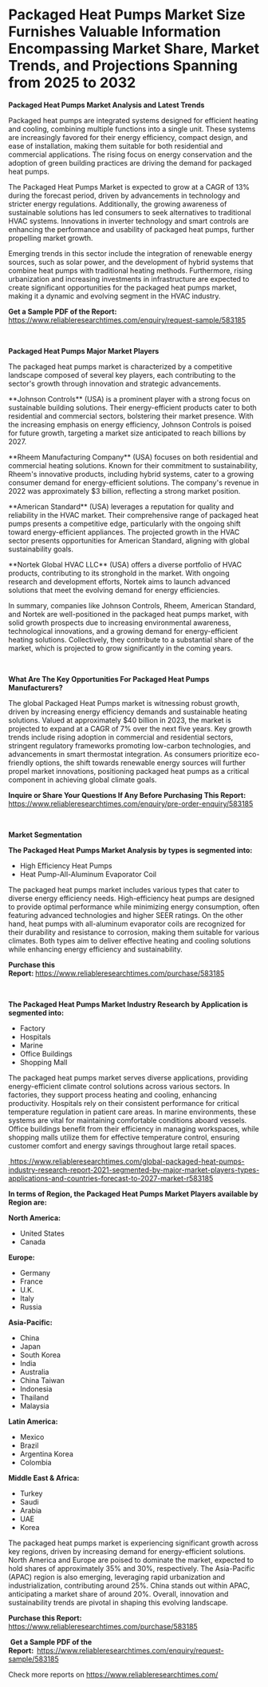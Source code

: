 <p><h1>Packaged Heat Pumps Market Size Furnishes Valuable Information Encompassing Market Share, Market Trends, and Projections Spanning from 2025 to 2032</h1></p><p><strong>Packaged Heat Pumps Market Analysis and Latest Trends</strong></p>
<p><p>Packaged heat pumps are integrated systems designed for efficient heating and cooling, combining multiple functions into a single unit. These systems are increasingly favored for their energy efficiency, compact design, and ease of installation, making them suitable for both residential and commercial applications. The rising focus on energy conservation and the adoption of green building practices are driving the demand for packaged heat pumps.</p><p>The Packaged Heat Pumps Market is expected to grow at a CAGR of 13% during the forecast period, driven by advancements in technology and stricter energy regulations. Additionally, the growing awareness of sustainable solutions has led consumers to seek alternatives to traditional HVAC systems. Innovations in inverter technology and smart controls are enhancing the performance and usability of packaged heat pumps, further propelling market growth.</p><p>Emerging trends in this sector include the integration of renewable energy sources, such as solar power, and the development of hybrid systems that combine heat pumps with traditional heating methods. Furthermore, rising urbanization and increasing investments in infrastructure are expected to create significant opportunities for the packaged heat pumps market, making it a dynamic and evolving segment in the HVAC industry.</p></p>
<p><strong>Get a Sample PDF of the Report:&nbsp;</strong> <a href="https://www.reliableresearchtimes.com/enquiry/request-sample/583185?utm_campaign=3551&utm_medium=2&utm_source=Github&utm_content=ia&utm_term=23032025&utm_id=packaged-heat-pumps">https://www.reliableresearchtimes.com/enquiry/request-sample/583185</a></p>
<p>&nbsp;</p>
<p><strong>Packaged Heat Pumps Major Market Players</strong></p>
<p><p>The packaged heat pumps market is characterized by a competitive landscape composed of several key players, each contributing to the sector's growth through innovation and strategic advancements.</p><p>**Johnson Controls** (USA) is a prominent player with a strong focus on sustainable building solutions. Their energy-efficient products cater to both residential and commercial sectors, bolstering their market presence. With the increasing emphasis on energy efficiency, Johnson Controls is poised for future growth, targeting a market size anticipated to reach billions by 2027.</p><p>**Rheem Manufacturing Company** (USA) focuses on both residential and commercial heating solutions. Known for their commitment to sustainability, Rheem's innovative products, including hybrid systems, cater to a growing consumer demand for energy-efficient solutions. The company's revenue in 2022 was approximately $3 billion, reflecting a strong market position.</p><p>**American Standard** (USA) leverages a reputation for quality and reliability in the HVAC market. Their comprehensive range of packaged heat pumps presents a competitive edge, particularly with the ongoing shift toward energy-efficient appliances. The projected growth in the HVAC sector presents opportunities for American Standard, aligning with global sustainability goals. </p><p>**Nortek Global HVAC LLC** (USA) offers a diverse portfolio of HVAC products, contributing to its stronghold in the market. With ongoing research and development efforts, Nortek aims to launch advanced solutions that meet the evolving demand for energy efficiencies.</p><p>In summary, companies like Johnson Controls, Rheem, American Standard, and Nortek are well-positioned in the packaged heat pumps market, with solid growth prospects due to increasing environmental awareness, technological innovations, and a growing demand for energy-efficient heating solutions. Collectively, they contribute to a substantial share of the market, which is projected to grow significantly in the coming years.</p></p>
<p>&nbsp;</p>
<p><strong>What Are The Key Opportunities For Packaged Heat Pumps Manufacturers?</strong></p>
<p><p>The global Packaged Heat Pumps market is witnessing robust growth, driven by increasing energy efficiency demands and sustainable heating solutions. Valued at approximately $40 billion in 2023, the market is projected to expand at a CAGR of 7% over the next five years. Key growth trends include rising adoption in commercial and residential sectors, stringent regulatory frameworks promoting low-carbon technologies, and advancements in smart thermostat integration. As consumers prioritize eco-friendly options, the shift towards renewable energy sources will further propel market innovations, positioning packaged heat pumps as a critical component in achieving global climate goals.</p></p>
<p><strong>Inquire or Share Your Questions If Any Before Purchasing This Report:</strong> <a href="https://www.reliableresearchtimes.com/enquiry/pre-order-enquiry/583185?utm_campaign=3551&utm_medium=2&utm_source=Github&utm_content=ia&utm_term=23032025&utm_id=packaged-heat-pumps">https://www.reliableresearchtimes.com/enquiry/pre-order-enquiry/583185</a></p>
<p>&nbsp;</p>
<p><strong>Market Segmentation</strong></p>
<p><strong>The Packaged Heat Pumps Market Analysis by types is segmented into:</strong></p>
<p><ul><li>High Efficiency Heat Pumps</li><li>Heat Pump-All-Aluminum Evaporator Coil</li></ul></p>
<p><p>The packaged heat pumps market includes various types that cater to diverse energy efficiency needs. High-efficiency heat pumps are designed to provide optimal performance while minimizing energy consumption, often featuring advanced technologies and higher SEER ratings. On the other hand, heat pumps with all-aluminum evaporator coils are recognized for their durability and resistance to corrosion, making them suitable for various climates. Both types aim to deliver effective heating and cooling solutions while enhancing energy efficiency and sustainability.</p></p>
<p><strong>Purchase this Report:&nbsp;</strong><a href="https://www.reliableresearchtimes.com/purchase/583185?utm_campaign=3551&utm_medium=2&utm_source=Github&utm_content=ia&utm_term=23032025&utm_id=packaged-heat-pumps">https://www.reliableresearchtimes.com/purchase/583185</a></p>
<p>&nbsp;</p>
<p><strong>The Packaged Heat Pumps Market Industry Research by Application is segmented into:</strong></p>
<p><ul><li>Factory</li><li>Hospitals</li><li>Marine</li><li>Office Buildings</li><li>Shopping Mall</li></ul></p>
<p><p>The packaged heat pumps market serves diverse applications, providing energy-efficient climate control solutions across various sectors. In factories, they support process heating and cooling, enhancing productivity. Hospitals rely on their consistent performance for critical temperature regulation in patient care areas. In marine environments, these systems are vital for maintaining comfortable conditions aboard vessels. Office buildings benefit from their efficiency in managing workspaces, while shopping malls utilize them for effective temperature control, ensuring customer comfort and energy savings throughout large retail spaces.</p></p>
<p><a href="https://www.reliableresearchtimes.com/global-packaged-heat-pumps-industry-research-report-2021-segmented-by-major-market-players-types-applications-and-countries-forecast-to-2027-market-r583185?utm_campaign=3551&utm_medium=2&utm_source=Github&utm_content=ia&utm_term=23032025&utm_id=packaged-heat-pumps">&nbsp;https://www.reliableresearchtimes.com/global-packaged-heat-pumps-industry-research-report-2021-segmented-by-major-market-players-types-applications-and-countries-forecast-to-2027-market-r583185</a></p>
<p><strong>In terms of Region, the Packaged Heat Pumps Market Players available by Region are:</strong></p>
<p>
    <p> <strong> North America: </strong>
        <ul>
            <li>United States</li>
            <li>Canada</li>
        </ul>
        </p> 
    <p> <strong> Europe: </strong>
        <ul>
            <li>Germany</li>
            <li>France</li>
            <li>U.K.</li>
            <li>Italy</li>
            <li>Russia</li>
        </ul>
        </p> 
    <p> <strong> Asia-Pacific: </strong>
        <ul>
            <li>China</li>
            <li>Japan</li>
            <li>South Korea</li>
            <li>India</li>
            <li>Australia</li>
            <li>China Taiwan</li>
            <li>Indonesia</li>
            <li>Thailand</li>
            <li>Malaysia</li>
        </ul>
        </p> 
    <p> <strong> Latin America: </strong>
        <ul>
            <li>Mexico</li>
            <li>Brazil</li>
            <li>Argentina Korea</li>
            <li>Colombia</li>
        </ul>
        </p> 
    <p> <strong> Middle East & Africa: </strong>
        <ul>
            <li>Turkey</li>
            <li>Saudi</li>
            <li>Arabia</li>
            <li>UAE</li>
            <li>Korea</li>
        </ul>
    </p>
    </p>
<p><p>The packaged heat pumps market is experiencing significant growth across key regions, driven by increasing demand for energy-efficient solutions. North America and Europe are poised to dominate the market, expected to hold shares of approximately 35% and 30%, respectively. The Asia-Pacific (APAC) region is also emerging, leveraging rapid urbanization and industrialization, contributing around 25%. China stands out within APAC, anticipating a market share of around 20%. Overall, innovation and sustainability trends are pivotal in shaping this evolving landscape.</p></p>
<p><strong>Purchase this Report: </strong><a href="https://www.reliableresearchtimes.com/purchase/583185?utm_campaign=3551&utm_medium=2&utm_source=Github&utm_content=ia&utm_term=23032025&utm_id=packaged-heat-pumps">https://www.reliableresearchtimes.com/purchase/583185</a></p>
<p>&nbsp;<strong>Get a Sample PDF of the Report:&nbsp;&nbsp;</strong><a href="https://www.reliableresearchtimes.com/enquiry/request-sample/583185?utm_campaign=3551&utm_medium=2&utm_source=Github&utm_content=ia&utm_term=23032025&utm_id=packaged-heat-pumps">https://www.reliableresearchtimes.com/enquiry/request-sample/583185</a></p>
<p><strong></strong></p>
<p>Check more reports on <a href="https://www.reliableresearchtimes.com/?utm_campaign=3551&utm_medium=2&utm_source=Github&utm_content=ia&utm_term=23032025&utm_id=packaged-heat-pumps">https://www.reliableresearchtimes.com/</a></p>